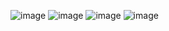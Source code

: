 ![image](https://github.com/user-attachments/assets/38429e5c-6ca4-42fb-95ca-8a430f828b14)
![image](https://github.com/user-attachments/assets/01d0d896-9fb2-418d-b128-1ca8e0a18962)
![image](https://github.com/user-attachments/assets/bbc1493c-3a8d-496b-98cf-6e4946ce58f9)
![image](https://github.com/user-attachments/assets/e8972963-4f99-4b7c-a0ee-5db76faa5ef6)

